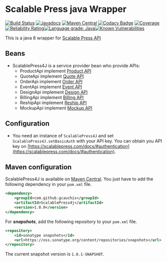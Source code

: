 # Scalable Press java Wrapper

[![Build Status](https://travis-ci.com/gcauchis/ScalablePress4J.svg?branch=master)](https://travis-ci.com/gcauchis/ScalablePress4J) [![Javadocs](http://www.javadoc.io/badge/com.github.gcauchis/ScalablePress4j.svg)](http://www.javadoc.io/doc/com.github.gcauchis/ScalablePress4j) [![Maven Central](https://maven-badges.herokuapp.com/maven-central/com.github.gcauchis/ScalablePress4j/badge.svg)](https://maven-badges.herokuapp.com/maven-central/com.github.gcauchis/ScalablePress4j) [![Codacy Badge](https://api.codacy.com/project/badge/Grade/51a70ee3f0f14a949da114e1c717498b)](https://www.codacy.com/app/gcauchis/ScalablePress4J?utm_source=github.com&amp;utm_medium=referral&amp;utm_content=gcauchis/ScalablePress4J&amp;utm_campaign=Badge_Grade) [![Coverage](https://sonarcloud.io/api/project_badges/measure?project=gcauchis_ScalablePress4J&metric=coverage)](https://sonarcloud.io/dashboard?id=gcauchis_ScalablePress4J) [![Reliability Rating](https://sonarcloud.io/api/project_badges/measure?project=gcauchis_ScalablePress4J&metric=reliability_rating)](https://sonarcloud.io/dashboard?id=gcauchis_ScalablePress4J)[![Language grade: Java](https://img.shields.io/lgtm/grade/java/g/gcauchis/ScalablePress4J.svg?logo=lgtm&logoWidth=18)](https://lgtm.com/projects/g/gcauchis/ScalablePress4J/context:java)[![Known Vulnerabilities](https://snyk.io//test/github/gcauchis/ScalablePress4j/badge.svg?targetFile=pom.xml)](https://snyk.io//test/github/gcauchis/ScalablePress4j?targetFile=pom.xml)

This is a java 8 wrapper for [Scalable Press API](https://scalablepress.com/docs/)

## Beans

- ScalablePress4J is a service provider bean who provide APIs:
  - ProductApi implement [Product API](https://scalablepress.com/docs/#product-api)
  - QuoteApi implement [Quote API](https://scalablepress.com/docs/#quote-api)
  - OrderApi implement [Order API](https://scalablepress.com/docs/#order-api)
  - EventApi implement [Event API](https://scalablepress.com/docs/#event-api)
  - DesignApi implement [Design API](https://scalablepress.com/docs/#design-api)
  - BillingApi implement [Billing API](https://scalablepress.com/docs/#billing-api)
  - ReshipApi implement [Reship API](https://scalablepress.com/docs/#reship-api)
  - MockupApi implement [Mockup API](https://scalablepress.com/docs/#mockup-api)

## Configuration

- You need an instance of `ScalablePress4J` and set `ScalablePress4J.setBasicAuth` with your API key. You can obtain you API key on [https://scalablepress.com/docs/#authentication](https://scalablepress.com/docs/#authentication).

## Maven configuration

ScalablePress4J is available on [Maven Central](https://search.maven.org/search?q=g:com.github.gcauchis%20AND%20a:ScalablePress4j). You just have to add the following dependency in your `pom.xml` file.

```xml
<dependency>
    <groupId>com.github.gcauchis</groupId>
    <artifactId>ScalablePress4j</artifactId>
    <version>1.0.0</version>
</dependency>
```

For ***snapshots***, add the following repository to your `pom.xml` file.

```xml
<repository>
    <id>sonatype snapshots</id>
    <url>https://oss.sonatype.org/content/repositories/snapshots</url>
</repository>
```

The current snapshot version is `1.0.1-SNAPSHOT`.
